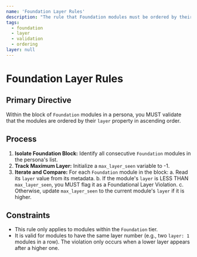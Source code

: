 ```yaml
---
name: 'Foundation Layer Rules'
description: "The rule that Foundation modules must be ordered by their 'layer' metadata, from lowest to highest."
tags:
  - foundation
  - layer
  - validation
  - ordering
layer: null
---
```


# Foundation Layer Rules

## Primary Directive

Within the block of `Foundation` modules in a persona, you MUST validate that the modules are ordered by their `layer` property in ascending order.

## Process

1.  **Isolate Foundation Block:** Identify all consecutive `Foundation` modules in the persona's list.
2.  **Track Maximum Layer:** Initialize a `max_layer_seen` variable to -1.
3.  **Iterate and Compare:** For each `Foundation` module in the block:
    a. Read its `layer` value from its metadata.
    b. If the module's `layer` is LESS THAN `max_layer_seen`, you MUST flag it as a Foundational Layer Violation.
    c. Otherwise, update `max_layer_seen` to the current module's `layer` if it is higher.

## Constraints

- This rule only applies to modules within the `Foundation` tier.
- It is valid for modules to have the same layer number (e.g., two `layer: 1` modules in a row). The violation only occurs when a lower layer appears after a higher one.
